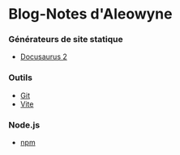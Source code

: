 # Blog-Notes d'Aleowyne

### Générateurs de site statique
- [Docusaurus 2](./docs/ssg/docusaurus.md)

### Outils
- [Git](./docs/tool/git.md)
- [Vite](./docs/tool/vite.mdx)

### Node.js
- [npm](./docs/node/npm.md)